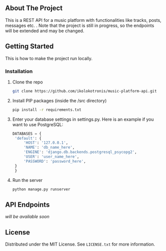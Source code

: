 <div id="top"></div>




<!-- ABOUT THE PROJECT -->
## About The Project

This is a REST API for a music platform with functionalities like tracks, posts, messages etc. . Note that the project is still in progress, so the endpoints will be extended and may be changed. 


<!-- GETTING STARTED -->
## Getting Started

This is how to make the project run locally.

### Installation

1. Clone the repo
   ```sh
   git clone https://github.com/ikolokotronis/music-platform-api.git
   ```
2. Install PIP packages (inside the /src directory)
   ```sh
   pip install -r requirements.txt
   ```
3. Enter your database settings in settings.py. Here is an example if you want to use PostgreSQL:
   ```python
   DATABASES = {
    'default': {
        'HOST': '127.0.0.1',
        'NAME': 'db_name_here',
        'ENGINE': 'django.db.backends.postgresql_psycopg2',
        'USER': 'user_name_here',
        'PASSWORD': 'password_here',
    }
    }
   ```   
4. Run the server
   ```sh
   python manage.py runserver
   ```


<!-- ENDPOINTS -->
## API Endpoints

<i>will be available soon</i>


<!-- LICENSE -->
## License

Distributed under the MIT License. See `LICENSE.txt` for more information.


